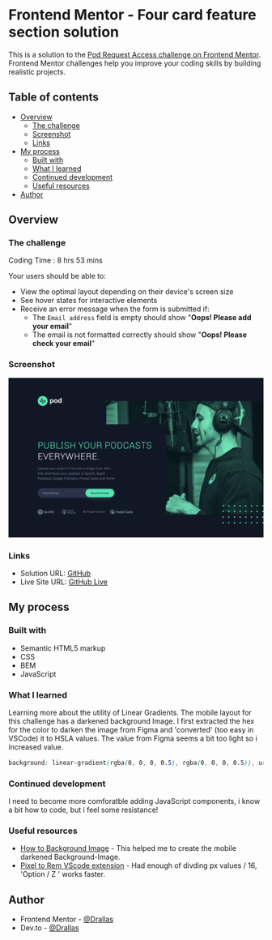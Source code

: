 # Frontend Mentor - Four card feature section solution

This is a solution to the [Pod Request Access challenge on Frontend Mentor](https://www.frontendmentor.io/challenges/four-card-feature-section-weK1eFYK). Frontend Mentor challenges help you improve your coding skills by building realistic projects. 

## Table of contents

- [Overview](#overview)
  - [The challenge](#the-challenge)
  - [Screenshot](#screenshot)
  - [Links](#links)
- [My process](#my-process)
  - [Built with](#built-with)
  - [What I learned](#what-i-learned)
  - [Continued development](#continued-development)
  - [Useful resources](#useful-resources)
- [Author](#author)




## Overview

### The challenge

Coding Time : 8 hrs 53 mins

Your users should be able to:

- View the optimal layout depending on their device's screen size
- See hover states for interactive elements
- Receive an error message when the form is submitted if:
  - The `Email address` field is empty should show "**Oops! Please add your email**"
  - The email is not formatted correctly should show "**Oops! Please check your email**"

### Screenshot

![](./assets/screenshot.png)

### Links

- Solution URL: [GitHub](https://github.com/Drallas/Pod-Request-Access---Landing-Page)
- Live Site URL: [GitHub Live](https://drallas.github.io/Pod-Request-Access---Landing-Page/)

## My process

### Built with

- Semantic HTML5 markup
- CSS
- BEM
- JavaScript

### What I learned

Learning more about the utility of Linear Gradients. The mobile layout for this challenge has a darkened background Image. I first extracted the hex for the color to darken the image from Figma and 'converted' (too easy in VSCode) it to HSLA values. The value from Figma seems a bit too light so i increased value.

```css
background: linear-gradient(rgba(0, 0, 0, 0.5), rgba(0, 0, 0, 0.5)), url('landingpagepic.jpg');

```
### Continued development

I need to become more comforatble adding JavaScript components, i know a bit how to code, but i feel some resistance! 

### Useful resources

- [How to Background Image](https://www.codegrepper.com/code-examples/css/how+to+darken+background+image+with+css) - This helped me to create the mobile darkened Background-Image.
- [Pixel to Rem VScode extension](https://github.com/sainoba/vscode-px-to-rem) - Had enough of divding px values / 16, 'Option / Z ' works faster.

## Author

- Frontend Mentor - [@Drallas](https://www.frontendmentor.io/profile/Drallas)
- Dev.to - [@Drallas](https://dev.to/drallas)


